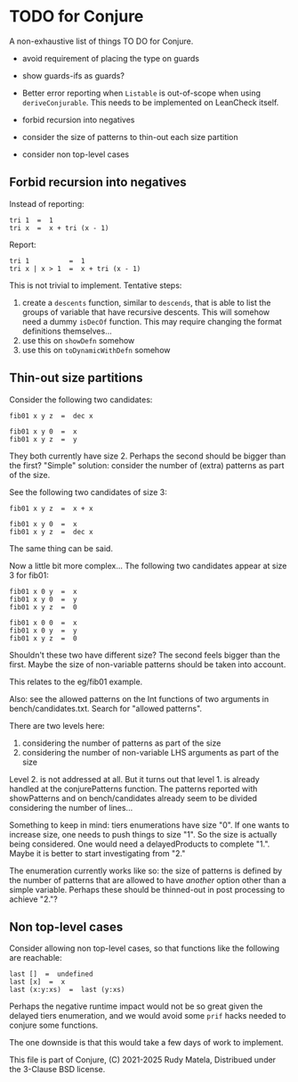 TODO for Conjure
================

A non-exhaustive list of things TO DO for Conjure.

* avoid requirement of placing the type on guards

* show guards-ifs as guards?

* Better error reporting when `Listable` is out-of-scope when using `deriveConjurable`.
  This needs to be implemented on LeanCheck itself.

* forbid recursion into negatives

* consider the size of patterns to thin-out each size partition

* consider non top-level cases


## Forbid recursion into negatives

Instead of reporting:

	tri 1  =  1
	tri x  =  x + tri (x - 1)

Report:

	tri 1          =  1
	tri x | x > 1  =  x + tri (x - 1)

This is not trivial to implement.
Tentative steps:

1. create a `descents` function, similar to `descends`,
   that is able to list the groups of variable that have recursive descents.
   This will somehow need a dummy `isDecOf` function.
   This may require changing the format definitions themselves...
2. use this on `showDefn` somehow
3. use this on `toDynamicWithDefn` somehow


## Thin-out size partitions

Consider the following two candidates:

	fib01 x y z  =  dec x

	fib01 x y 0  =  x
	fib01 x y z  =  y

They both currently have size 2.
Perhaps the second should be bigger than the first?
"Simple" solution:
consider the number of (extra) patterns as part of the size.

See the following two candidates of size 3:

	fib01 x y z  =  x + x

	fib01 x y 0  =  x
	fib01 x y z  =  dec x

The same thing can be said.

Now a little bit more complex...
The following two candidates appear at size 3 for fib01:

	fib01 x 0 y  =  x
	fib01 x y 0  =  y
	fib01 x y z  =  0

	fib01 x 0 0  =  x
	fib01 x 0 y  =  y
	fib01 x y z  =  0

Shouldn't these two have different size?
The second feels bigger than the first.
Maybe the size of non-variable patterns should be taken into account.

This relates to the eg/fib01 example.

Also:
see the allowed patterns on the Int functions of two arguments
in bench/candidates.txt.  Search for "allowed patterns".

There are two levels here:

1. considering the number of patterns as part of the size
2. considering the number of non-variable LHS arguments as part of the size

Level 2. is not addressed at all.  But it turns out that level 1. is already
handled at the conjurePatterns function.  The patterns reported with showPatterns
and on bench/candidates already seem to be divided considering the number of
lines...

Something to keep in mind: tiers enumerations have size "0".
If one wants to increase size, one needs to push things to size "1".
So the size is actually being considered.  One would need a delayedProducts to
complete "1.".  Maybe it is better to start investigating from "2."

The enumeration currently works like so:
the size of patterns is defined by the number of patterns that are allowed to
have _another_ option other than a simple variable.
Perhaps these should be thinned-out in post processing to achieve "2."?


## Non top-level cases

Consider allowing non top-level cases,
so that functions like the following are reachable:

	last []  =  undefined
	last [x]  =  x
	last (x:y:xs)  =  last (y:xs)

Perhaps the negative runtime impact would not be so great
given the delayed tiers enumeration,
and we would avoid some `prif` hacks
needed to conjure some functions.

The one downside is that this would take a few days of work to implement.


This file is part of Conjure,
(C) 2021-2025 Rudy Matela,
Distribued under the 3-Clause BSD license.
